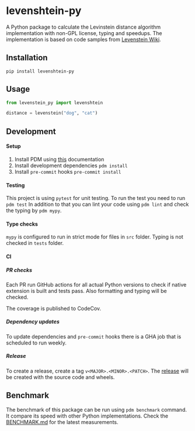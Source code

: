 # levenshtein-py

A Python package to calculate the Levinstein distance algorithm implementation with non-GPL license, typing and speedups.
The implementation is based on code samples from [Levenstein Wiki](https://en.wikipedia.org/wiki/Levenshtein_distance).

## Installation

`pip install levenshtein-py`

## Usage

```python
from levenstein_py import levenshtein

distance = levenstein("dog", "cat")
```

## Development

#### Setup

1. Install PDM using [this](https://pdm-project.org/latest/#installation) documentation
2. Install development dependencies `pdm install`
3. Install `pre-commit` hooks `pre-commit install`

#### Testing

This project is using `pytest` for unit testing.
To run the test you need to run `pdm test`
In addition to that you can lint your code using `pdm lint` and check the typing by `pdm mypy`.

#### Type checks

`mypy` is configured to run in strict mode for files in `src` folder. Typing is not checked in `tests` folder.

#### CI

##### PR checks

Each PR run GitHub actions for all actual Python versions to check if native extension is built and tests pass.
Also formatting and typing will be checked.

The coverage is published to CodeCov.

##### Dependency updates

To update dependencies and `pre-commit` hooks there is a GHA job that is scheduled to run weekly.

##### Release

To create a release, create a tag `v<MAJOR>.<MINOR>.<PATCH>`. The [release](https://github.com/derlih/levenshtein-py/releases) will be created with the source code and wheels.

## Benchmark

The benchmark of this package can be run using `pdm benchmark` command. It compare its speed with other Python implementations.
Check the [BENCHMARK.md](BENCHMARK.md) for the latest measurements.
